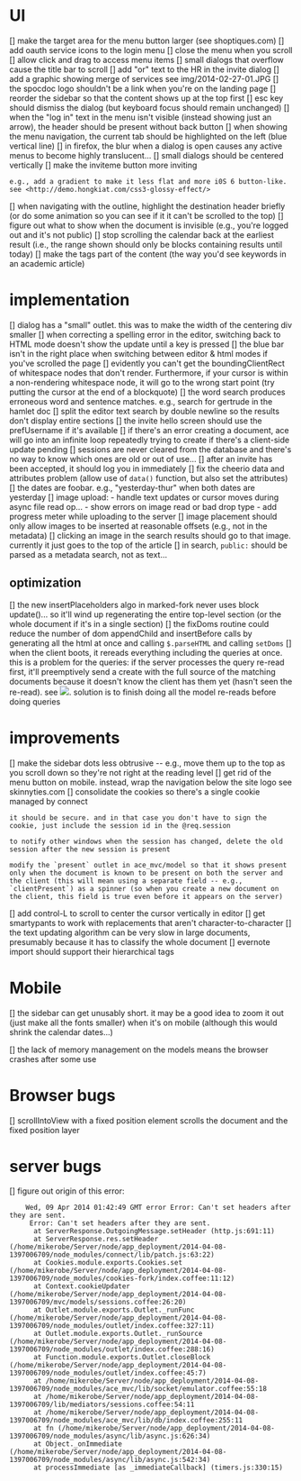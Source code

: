 # UI

 [] make the target area for the menu button larger (see shoptiques.com)
 [] add oauth service icons to the login menu
 [] close the menu when you scroll
 [] allow click and drag to access menu items
 [] small dialogs that overflow cause the title bar to scroll
 [] add "or" text to the HR in the invite dialog
 [] add a graphic showing merge of services see img/2014-02-27-01.JPG
 [] the spocdoc logo shouldn't be a link when you're on the landing page
 [] reorder the sidebar so that the content shows up at the top first
 [] esc key should dismiss the dialog (but keyboard focus should remain unchanged)
 [] when the "log in" text in the menu isn't visible (instead showing just an arrow), the header should be present without back button
 [] when showing the menu navigation, the current tab should be highlighted on the left (blue vertical line)
 [] in firefox, the blur when a dialog is open causes any active menus to become highly translucent...
 [] small dialogs should be centered vertically
 [] make the inviteme button more inviting

    e.g., add a gradient to make it less flat and more i0S 6 button-like. see <http://demo.hongkiat.com/css3-glossy-effect/>

 [] when navigating with the outline, highlight the destination header briefly (or do some animation so you can see if it it can't be scrolled to the top)
 [] figure out what to show when the document is invisible (e.g., you're logged out and it's not public)
 [] stop scrolling the calendar back at the earliest result (i.e., the range shown should only be blocks containing results until today)
 [] make the tags part of the content (the way you'd see keywords in an academic article)

# implementation

 [] dialog has a "small" outlet. this was to make the width of the centering div smaller
 [] when correcting a spelling error in the editor, switching back to HTML mode doesn't show the update until a key is pressed
 [] the blue bar isn't in the right place when switching between editor & html modes if you've scrolled the page
 [] evidently you can't get the boundingClientRect of whitespace nodes that don't render. Furthermore, if your cursor is within a non-rendering whitespace node, it will go to the wrong start point (try putting the cursor at the end of a blockquote)
 [] the word search produces erroneous word and sentence matches. e.g., search for gertrude in the hamlet doc
 [] split the editor text search by double newline so the results don't display entire sections
 [] the invite hello screen should use the prefUsername if it's available 
 [] if there's an error creating a document, ace will go into an infinite loop repeatedly trying to create if there's a client-side update pending
 [] sessions are never cleared from the database and there's no way to know which ones are old or out of use...
 [] after an invite has been accepted, it should log you in immediately
 [] fix the cheerio data and attributes problem (allow use of `data()` function, but also set the attributes)
 [] the dates are foobar. e.g., "yesterday-thur" when both dates are yesterday
 [] image upload:
      - handle text updates or cursor moves during async file read op...
      - show errors on image read or bad drop type
      - add progress meter while uploading to the server
 [] image placement
    should only allow images to be inserted at reasonable offsets (e.g., not in the metadata)
 [] clicking an image in the search results should go to that image. currently it just goes to the top of the article
 [] in search, `public:` should be parsed as a metadata search, not as text...

## optimization

 [] the new insertPlaceholders algo in marked-fork never uses block update()... so it'll wind up regenerating the entire top-level section (or the whole document if it's in a single section)
 [] the fixDoms routine could reduce the number of dom appendChild and insertBefore calls by generating all the html at once and calling `$.parseHTML` and calling `setDoms`
 [] when the client boots, it rereads everything including the queries at once. this is a problem for the queries: if the server processes the query re-read first, it'll preemptively send a create with the full source of the matching documents because it doesn't know the client has them yet (hasn't seen the re-read). see ![](img/2014-03-25-03.png). solution is to finish doing all the model re-reads before doing queries

# improvements

 [] make the sidebar dots less obtrusive -- e.g., move them up to the top as you scroll down so they're not right at the reading level
 [] get rid of the menu button on mobile. instead, wrap the navigation below the site logo see skinnyties.com
 [] consolidate the cookies so there's a single cookie managed by connect

    it should be secure. and in that case you don't have to sign the cookie, just include the session id in the @req.session

    to notify other windows when the session has changed, delete the old session after the new session is present

    modify the `present` outlet in ace_mvc/model so that it shows present only when the document is known to be present on both the server and the client (this will mean using a separate field -- e.g., `clientPresent`) as a spinner (so when you create a new document on the client, this field is true even before it appears on the server)

 [] add control-L to scroll to center the cursor vertically in editor
 [] get smartypants to work with replacements that aren't character-to-character
 [] the text updating algorithm can be very slow in large documents, presumably because it has to classify the whole document
 [] evernote import should support their hierarchical tags

# Mobile

 [] the sidebar can get unusably short. it may be a good idea to zoom it out (just make all the fonts smaller) when it's on mobile (although this would shrink the calendar dates...)

 [] the lack of memory management on the models means the browser crashes after some use


# Browser bugs

 [] scrollIntoView with a fixed position element scrolls the document and the fixed position layer

# server bugs

 [] figure out origin of this error:

        Wed, 09 Apr 2014 01:42:49 GMT error Error: Can't set headers after they are sent.
         Error: Can't set headers after they are sent.
          at ServerResponse.OutgoingMessage.setHeader (http.js:691:11)
          at ServerResponse.res.setHeader (/home/mikerobe/Server/node/app_deployment/2014-04-08-1397006709/node_modules/connect/lib/patch.js:63:22)
          at Cookies.module.exports.Cookies.set (/home/mikerobe/Server/node/app_deployment/2014-04-08-1397006709/node_modules/cookies-fork/index.coffee:11:12)
          at Context.cookieUpdater (/home/mikerobe/Server/node/app_deployment/2014-04-08-1397006709/mvc/models/sessions.coffee:26:20)
          at Outlet.module.exports.Outlet._runFunc (/home/mikerobe/Server/node/app_deployment/2014-04-08-1397006709/node_modules/outlet/index.coffee:327:11)
          at Outlet.module.exports.Outlet._runSource (/home/mikerobe/Server/node/app_deployment/2014-04-08-1397006709/node_modules/outlet/index.coffee:288:16)
          at Function.module.exports.Outlet.closeBlock (/home/mikerobe/Server/node/app_deployment/2014-04-08-1397006709/node_modules/outlet/index.coffee:45:7)
          at /home/mikerobe/Server/node/app_deployment/2014-04-08-1397006709/node_modules/ace_mvc/lib/socket/emulator.coffee:55:18
          at /home/mikerobe/Server/node/app_deployment/2014-04-08-1397006709/lib/mediators/sessions.coffee:54:11
          at /home/mikerobe/Server/node/app_deployment/2014-04-08-1397006709/node_modules/ace_mvc/lib/db/index.coffee:255:11
          at fn (/home/mikerobe/Server/node/app_deployment/2014-04-08-1397006709/node_modules/async/lib/async.js:626:34)
          at Object._onImmediate (/home/mikerobe/Server/node/app_deployment/2014-04-08-1397006709/node_modules/async/lib/async.js:542:34)
          at processImmediate [as _immediateCallback] (timers.js:330:15)

